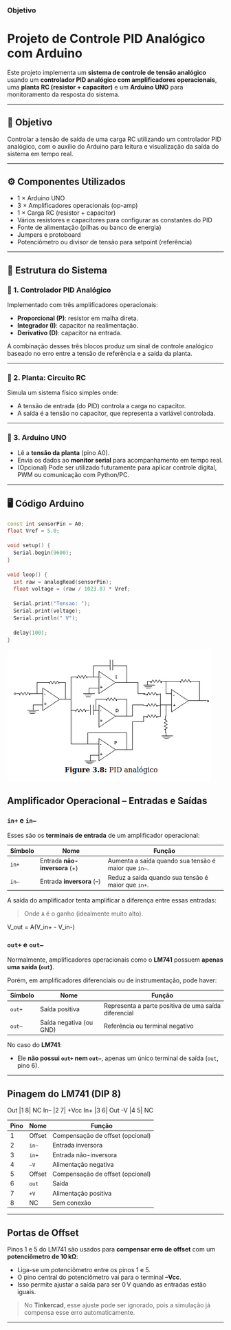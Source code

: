 ### Objetivo
# Projeto de Controle PID Analógico com Arduino

Este projeto implementa um **sistema de controle de tensão analógico** usando um **controlador PID analógico com amplificadores operacionais**, uma **planta RC (resistor + capacitor)** e um **Arduino UNO** para monitoramento da resposta do sistema.

---

## 🎯 Objetivo

Controlar a tensão de saída de uma carga RC utilizando um controlador PID analógico, com o auxílio do Arduino para leitura e visualização da saída do sistema em tempo real.

---

## ⚙️ Componentes Utilizados

- 1 × Arduino UNO
- 3 × Amplificadores operacionais (op-amp)
- 1 × Carga RC (resistor + capacitor)
- Vários resistores e capacitores para configurar as constantes do PID
- Fonte de alimentação (pilhas ou banco de energia)
- Jumpers e protoboard
- Potenciômetro ou divisor de tensão para setpoint (referência)

---

## 🧠 Estrutura do Sistema

### 🔲 1. **Controlador PID Analógico**

Implementado com três amplificadores operacionais:
- **Proporcional (P)**: resistor em malha direta.
- **Integrador (I)**: capacitor na realimentação.
- **Derivativo (D)**: capacitor na entrada.

A combinação desses três blocos produz um sinal de controle analógico baseado no erro entre a tensão de referência e a saída da planta.

---

### 🔲 2. **Planta: Circuito RC**

Simula um sistema físico simples onde:
- A tensão de entrada (do PID) controla a carga no capacitor.
- A saída é a tensão no capacitor, que representa a variável controlada.

---

### 🔲 3. **Arduino UNO**

- Lê a **tensão da planta** (pino A0).
- Envia os dados ao **monitor serial** para acompanhamento em tempo real.
- (Opcional) Pode ser utilizado futuramente para aplicar controle digital, PWM ou comunicação com Python/PC.

---

## 🖥️ Código Arduino

```cpp
const int sensorPin = A0;
float Vref = 5.0;

void setup() {
  Serial.begin(9600);
}

void loop() {
  int raw = analogRead(sensorPin);
  float voltage = (raw / 1023.0) * Vref;

  Serial.print("Tensao: ");
  Serial.print(voltage);
  Serial.println(" V");

  delay(100);
}
```

![Diagrama do controlador PID](images/image.png)


## Amplificador Operacional – Entradas e Saídas

### `in+` e `in–`

Esses são os **terminais de entrada** de um amplificador operacional:

| Símbolo | Nome                  | Função                                                                 |
|---------|-----------------------|------------------------------------------------------------------------|
| `in+`   | Entrada **não-inversora** (+) | Aumenta a saída quando sua tensão é maior que `in–`.              |
| `in–`   | Entrada **inversora** (–)     | Reduz a saída quando sua tensão é maior que `in+`.                |

A saída do amplificador tenta amplificar a diferença entre essas entradas:

> Onde `A` é o ganho (idealmente muito alto).

V_out = A(V_in+ - V_in-)
### `out+` e `out–`

Normalmente, amplificadores operacionais como o **LM741** possuem **apenas uma saída (`out`)**.

Porém, em amplificadores diferenciais ou de instrumentação, pode haver:

| Símbolo | Nome                        | Função                                 |
|---------|-----------------------------|----------------------------------------|
| `out+`  | Saída positiva              | Representa a parte positiva de uma saída diferencial |
| `out–`  | Saída negativa (ou GND)     | Referência ou terminal negativo        |

No caso do **LM741**:
- Ele **não possui `out+` nem `out–`**, apenas um único terminal de saída (`out`, pino 6).

---

## Pinagem do LM741 (DIP 8)

Out |1 8| NC
In– |2 7| +Vcc
In+ |3 6| Out
-V |4 5| NC

| Pino | Nome    | Função                          |
|------|---------|---------------------------------|
| 1    | Offset  | Compensação de offset (opcional)|
| 2    | `in–`   | Entrada inversora               |
| 3    | `in+`   | Entrada não-inversora           |
| 4    | `–V`    | Alimentação negativa            |
| 5    | Offset  | Compensação de offset (opcional)|
| 6    | `out`   | Saída                           |
| 7    | `+V`    | Alimentação positiva            |
| 8    | NC      | Sem conexão                     |

---

## Portas de Offset

Pinos 1 e 5 do LM741 são usados para **compensar erro de offset** com um **potenciômetro de 10 kΩ**:

- Liga-se um potenciômetro entre os pinos 1 e 5.
- O pino central do potenciômetro vai para o terminal **–Vcc**.
- Isso permite ajustar a saída para ser 0 V quando as entradas estão iguais.

> No **Tinkercad**, esse ajuste pode ser ignorado, pois a simulação já compensa esse erro automaticamente.

---

